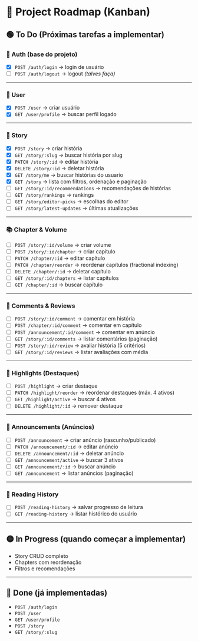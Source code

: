 # 📌 Project Roadmap (Kanban)

## 🟢 To Do (Próximas tarefas a implementar)

### 🔑 Auth (base do projeto)

- [x] `POST /auth/login` → login de usuário
- [ ] `POST /auth/logout` → logout _(talves faça)_

---

### 👤 User

- [x] `POST /user` → criar usuário
- [x] `GET /user/profile` → buscar perfil logado

---

### 📖 Story

- [x] `POST /story` → criar história
- [x] `GET /story/:slug` → buscar história por slug
- [x] `PATCH /story/:id` → editar história
- [x] `DELETE /story/:id` → deletar história
- [x] `GET /story/me` → buscar histórias do usuario
- [x] `GET /story` → lista com filtros, ordenação e paginação
- [ ] `GET /story/:id/recommendations` → recomendações de histórias
- [ ] `GET /story/rankings` → rankings
- [ ] `GET /story/editor-picks` → escolhas do editor
- [ ] `GET /story/latest-updates` → últimas atualizações

---

### 📚 Chapter & Volume

- [ ] `POST /story/:id/volume` → criar volume
- [ ] `POST /story/:id/chapter` → criar capítulo
- [ ] `PATCH /chapter/:id` → editar capítulo
- [ ] `PATCH /chapter/reorder` → reordenar capítulos (fractional indexing)
- [ ] `DELETE /chapter/:id` → deletar capítulo
- [ ] `GET /story/:id/chapters` → listar capítulos
- [ ] `GET /chapter/:id` → buscar capítulo

---

### 💬 Comments & Reviews

- [ ] `POST /story/:id/comment` → comentar em história
- [ ] `POST /chapter/:id/comment` → comentar em capítulo
- [ ] `POST /announcement/:id/comment` → comentar em anúncio
- [ ] `GET /story/:id/comments` → listar comentários (paginação)
- [ ] `POST /story/:id/review` → avaliar história (5 critérios)
- [ ] `GET /story/:id/reviews` → listar avaliações com média

---

### 🌟 Highlights (Destaques)

- [ ] `POST /highlight` → criar destaque
- [ ] `PATCH /highlight/reorder` → reordenar destaques (máx. 4 ativos)
- [ ] `GET /highlight/active` → buscar 4 ativos
- [ ] `DELETE /highlight/:id` → remover destaque

---

### 📢 Announcements (Anúncios)

- [ ] `POST /announcement` → criar anúncio (rascunho/publicado)
- [ ] `PATCH /announcement/:id` → editar anúncio
- [ ] `DELETE /announcement/:id` → deletar anúncio
- [ ] `GET /announcement/active` → buscar 3 ativos
- [ ] `GET /announcement/:id` → buscar anúncio
- [ ] `GET /announcement` → listar anúncios (paginação)

---

### 📖 Reading History

- [ ] `POST /reading-history` → salvar progresso de leitura
- [ ] `GET /reading-history` → listar histórico do usuário

---

## 🟡 In Progress (quando começar a implementar)

- Story CRUD completo
- Chapters com reordenação
- Filtros e recomendações

---

## 🔵 Done (já implementadas)

- `POST /auth/login`
- `POST /user`
- `GET /user/profile`
- `POST /story`
- `GET /story/:slug`
